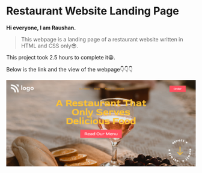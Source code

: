 # Restaurant Website Landing Page

**Hi everyone, I am Raushan.**

>This webpage is a landing page of a restaurant website written in HTML and CSS only😎.


This project took 2.5 hours to complete it😀.

Below is the link and the view of the webpage👇👇👇
<br>

![Restaurant](project2css.png)